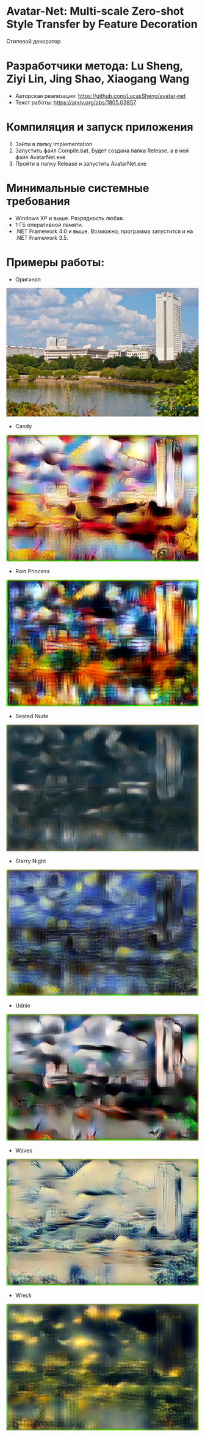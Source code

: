 # Avatar-Net: Multi-scale Zero-shot Style Transfer by Feature Decoration
Стилевой декоратор

# Разработчики метода: Lu Sheng, Ziyi Lin, Jing Shao, Xiaogang Wang
* Авторская реализация: https://github.com/LucasSheng/avatar-net
* Текст работы: https://arxiv.org/abs/1805.03857

# Компиляция и запуск приложения
1. Зайти в папку Implementation
2. Запустить файл Compile.bat. Будет создана папка Release, а в ней файл AvatarNet.exe
3. Пройти в папку Release и запустить AvatarNet.exe

# Минимальные системные требования
* Windows XP и выше. Разрядность любая.
* 1 ГБ оперативной памяти.
* .NET Framework 4.0 и выше. Возможно, программа запустится и на .NET Framework 3.5.

# Примеры работы:

* Оригинал

![Оригинал](https://github.com/ColorfulSoft/Demos/blob/master/Style%20Transfer/2018.%20AvatarNet/Examples/Original.jpg)

* Candy

![Candy](https://github.com/ColorfulSoft/Demos/blob/master/Style%20Transfer/2018.%20AvatarNet/Examples/Candy.png)

* Rain Princess

![Rain Princess](https://github.com/ColorfulSoft/Demos/blob/master/Style%20Transfer/2018.%20AvatarNet/Examples/RainPrincess.png)

* Seated Nude

![Seated Nude](https://github.com/ColorfulSoft/Demos/blob/master/Style%20Transfer/2018.%20AvatarNet/Examples/SeatedNude.png)

* Starry Night

![Starry Night](https://github.com/ColorfulSoft/Demos/blob/master/Style%20Transfer/2018.%20AvatarNet/Examples/StarryNight.png)

* Udnie

![Udnie](https://github.com/ColorfulSoft/Demos/blob/master/Style%20Transfer/2018.%20AvatarNet/Examples/Udnie.png)

* Waves

![Waves](https://github.com/ColorfulSoft/Demos/blob/master/Style%20Transfer/2018.%20AvatarNet/Examples/Waves.png)

* Wreck

![Wreck](https://github.com/ColorfulSoft/Demos/blob/master/Style%20Transfer/2018.%20AvatarNet/Examples/Wreck.png)

